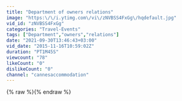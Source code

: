 ```yaml
---
title: "Department of owners relations"
image: "https:\/\/i.ytimg.com\/vi\/zNVBSS4FxGg\/hqdefault.jpg"
vid_id: "zNVBSS4FxGg"
categories: "Travel-Events"
tags: ["Department","owners","relations"]
date: "2021-09-30T13:46:43+03:00"
vid_date: "2015-11-16T10:59:02Z"
duration: "PT1M45S"
viewcount: "78"
likeCount: "0"
dislikeCount: "0"
channel: "cannesaccommodation"
---
```

{% raw %}{% endraw %}
